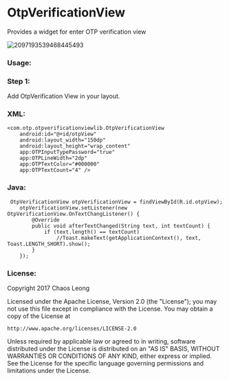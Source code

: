 # OtpVerificationView

Provides a widget for enter OTP verification view

![2097193539468445493](https://user-images.githubusercontent.com/34672633/43193214-0308d398-901d-11e8-94c2-8b640ee32058.png)

###  Usage:


###  Step 1:

Add OtpVerification View in your layout.
###  XML:
    <com.otp.otpverificationviewlib.OtpVerificationView
        android:id="@+id/otpView"
        android:layout_width="150dp"
        android:layout_height="wrap_content"
        app:OTPInputTypePassword="true"
        app:OTPLineWidth="2dp"
        app:OTPTextColor="#000000"
        app:OTPTextCount="4" />
        
###  Java:
     OtpVerificationView otpVerificationView = findViewById(R.id.otpView);
        otpVerificationView.setListener(new OtpVerificationView.OnTextChangListener() {
            @Override
            public void afterTextChanged(String text, int textCount) {
                if (text.length() == textCount)
                    //Toast.makeText(getApplicationContext(), text, Toast.LENGTH_SHORT).show();
            }
        });
        
###  License:
Copyright 2017 Chaos Leong

Licensed under the Apache License, Version 2.0 (the "License");
you may not use this file except in compliance with the License.
You may obtain a copy of the License at

    http://www.apache.org/licenses/LICENSE-2.0

Unless required by applicable law or agreed to in writing, software
distributed under the License is distributed on an "AS IS" BASIS,
WITHOUT WARRANTIES OR CONDITIONS OF ANY KIND, either express or implied.
See the License for the specific language governing permissions and
limitations under the License.
